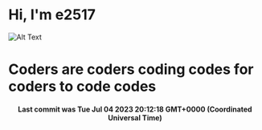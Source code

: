 # Hi, I'm e2517

![Alt Text](https://github.com/E2517/e2517/blob/master/images/background.gif)

# Coders are coders coding codes for coders to code codes

<h4 align="center">Last commit was Tue Jul 04 2023 20:12:18 GMT+0000 (Coordinated Universal Time)</h4>

